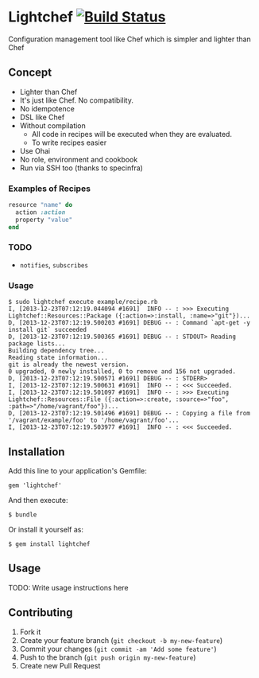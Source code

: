 # Lightchef [![Build Status](https://travis-ci.org/ryotarai/lightchef.png?branch=master)](https://travis-ci.org/ryotarai/lightchef)

Configuration management tool like Chef which is simpler and lighter than Chef

## Concept

* Lighter than Chef
* It's just like Chef. No compatibility.
* No idempotence
* DSL like Chef
* Without compilation
  * All code in recipes will be executed when they are evaluated.
  * To write recipes easier
* Use Ohai
* No role, environment and cookbook
* Run via SSH too (thanks to specinfra)

### Examples of Recipes

```ruby
resource "name" do
  action :action
  property "value"
end
```

### TODO

* `notifies`, `subscribes`

### Usage

```
$ sudo lightchef execute example/recipe.rb
I, [2013-12-23T07:12:19.044094 #1691]  INFO -- : >>> Executing Lightchef::Resources::Package ({:action=>:install, :name=>"git"})...
D, [2013-12-23T07:12:19.500203 #1691] DEBUG -- : Command `apt-get -y install git` succeeded
D, [2013-12-23T07:12:19.500365 #1691] DEBUG -- : STDOUT> Reading package lists...
Building dependency tree...
Reading state information...
git is already the newest version.
0 upgraded, 0 newly installed, 0 to remove and 156 not upgraded.
D, [2013-12-23T07:12:19.500571 #1691] DEBUG -- : STDERR>
I, [2013-12-23T07:12:19.500631 #1691]  INFO -- : <<< Succeeded.
I, [2013-12-23T07:12:19.501097 #1691]  INFO -- : >>> Executing Lightchef::Resources::File ({:action=>:create, :source=>"foo", :path=>"/home/vagrant/foo"})...
D, [2013-12-23T07:12:19.501496 #1691] DEBUG -- : Copying a file from '/vagrant/example/foo' to '/home/vagrant/foo'...
I, [2013-12-23T07:12:19.503977 #1691]  INFO -- : <<< Succeeded.
```

## Installation

Add this line to your application's Gemfile:

    gem 'lightchef'

And then execute:

    $ bundle

Or install it yourself as:

    $ gem install lightchef

## Usage

TODO: Write usage instructions here

## Contributing

1. Fork it
2. Create your feature branch (`git checkout -b my-new-feature`)
3. Commit your changes (`git commit -am 'Add some feature'`)
4. Push to the branch (`git push origin my-new-feature`)
5. Create new Pull Request
